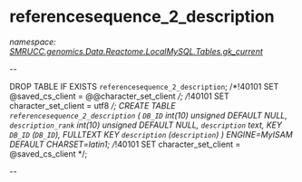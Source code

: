 ﻿# referencesequence_2_description
_namespace: [SMRUCC.genomics.Data.Reactome.LocalMySQL.Tables.gk_current](./index.md)_

--
 
 DROP TABLE IF EXISTS `referencesequence_2_description`;
 /*!40101 SET @saved_cs_client = @@character_set_client */;
 /*!40101 SET character_set_client = utf8 */;
 CREATE TABLE `referencesequence_2_description` (
 `DB_ID` int(10) unsigned DEFAULT NULL,
 `description_rank` int(10) unsigned DEFAULT NULL,
 `description` text,
 KEY `DB_ID` (`DB_ID`),
 FULLTEXT KEY `description` (`description`)
 ) ENGINE=MyISAM DEFAULT CHARSET=latin1;
 /*!40101 SET character_set_client = @saved_cs_client */;
 
 --




